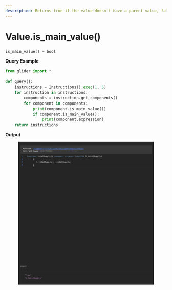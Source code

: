 ```yaml
---
description: Returns true if the value doesn't have a parent value, false otherwise
---
```


# Value.is\_main\_value()

`is_main_value() → bool`

**Query Example**

```python
from glider import *

def query():
    instructions = Instructions().exec(1, 5)
    for instruction in instructions:
        components = instruction.get_components()
        for component in components:
            print(component.is_main_value())
            if component.is_main_value():
                print(component.expression)
    return instructions
```

**Output**

<figure><img src="../../.gitbook/assets/image (39).png" alt=""><figcaption></figcaption></figure>
